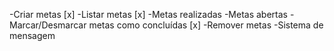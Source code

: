-Criar metas [x] 
-Listar metas [x]
    -Metas realizadas
    -Metas abertas
-Marcar/Desmarcar metas como concluídas [x]
-Remover metas
-Sistema de mensagem

